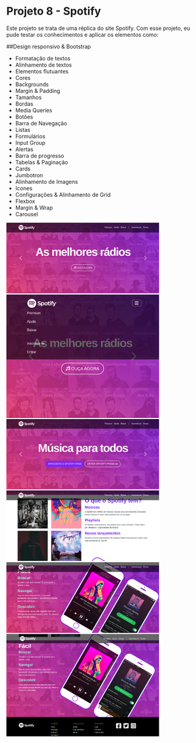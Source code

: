 # Projeto 8 - Spotify

Este projeto se trata de uma réplica do site Spotify. Com esse projeto, eu pude testar os conhecimentos e aplicar os elementos como:

##Design responsivo & Bootstrap

- Formatação de textos
- Alinhamento de textos
- Elementos flutuantes
- Cores
- Backgrounds
- Margin & Padding
- Tamanhos
- Bordas
- Media Queries
- Botões
- Barra de Navegação
- Listas
- Formulários
- Input Group
- Alertas
- Barra de progresso
- Tabelas & Paginação
- Cards
- Jumbotron
- Alinhamento de Imagens
- Icones
- Configurações & Alinhamento de Grid
- Flexbox
- Margin & Wrap
- Carousel

<img src="paginas/index0.png" width="400px">
<img src="paginas/index1.png" width="400px">
<img src="paginas/index2.png" width="400px">
<img src="paginas/index3.png" width="400px">
<img src="paginas/index4.png" width="400px">
<img src="paginas/index5.png" width="400px">

